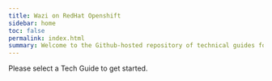 ```yaml
---
title: Wazi on RedHat Openshift
sidebar: home
toc: false
permalink: index.html
summary: Welcome to the Github-hosted repository of technical guides for Wazi
---
```


Please select a Tech Guide to get started.
